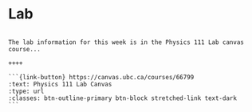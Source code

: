# Lab


````{panels}

The lab information for this week is in the Physics 111 Lab canvas course...

++++ 

```{link-button} https://canvas.ubc.ca/courses/66799
:text: Physics 111 Lab Canvas
:type: url
:classes: btn-outline-primary btn-block stretched-link text-dark
```
````
